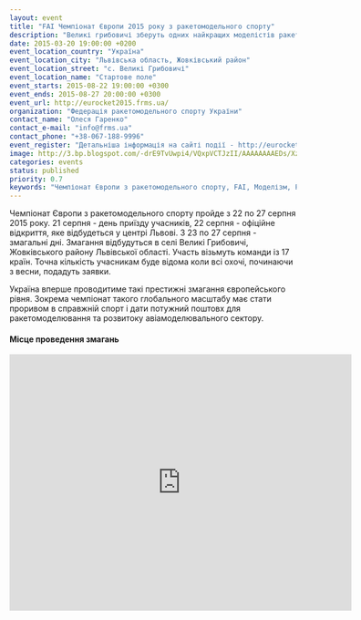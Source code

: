 ```yaml
---
layout: event
title: "FAI Чемпіонат Європи 2015 року з ракетомодельного спорту"
description: "Великі грибовичі зберуть одних найкращих моделістів ракетомоделювання в світі. Юніори та дорослі більш ніж 15 країн боротимуться за перемогу в небі. 300 учасників, 4 незабутніх змагальних днів, більше 400 запусків моделей. "
date: 2015-03-20 19:00:00 +0200
event_location_country: "Україна"
event_location_city: "Львівська область, Жовківський район"
event_location_street: "с. Великі Грибовичі"
event_location_name: "Стартове поле"
event_starts: 2015-08-22 19:00:00 +0300
event_ends: 2015-08-27 20:00:00 +0300
event_url: http://eurocket2015.frms.ua/
organization: "Федерація ракетомодельного спорту України"
contact_name: "Олеся Гаренко"
contact_e-mail: "info@frms.ua"
contact_phone: "+38-067-188-9996"
event_register: "Детальніша інформація на сайті події - http://eurocket2015.frms.ua/"
image: http://3.bp.blogspot.com/-drE9TvUwpi4/VQxpVCTJzII/AAAAAAAAEDs/XzE_7jbL3Lo/s1600/logo-european-championships-for-space-models-2015.png
categories: events
status: published
priority: 0.7
keywords: "Чемпіонат Європи з ракетомодельного спорту, FAI, Моделізм, Ракетомоделювання"
---
```


Чемпіонат Європи з ракетомодельного спорту пройде з 22 по 27 серпня 2015 року.  21 серпня - день приїзду учасників, 22 серпня - офіційне відкриття, яке відбудеться у центрі Львові. З 23 по 27 серпня - змагальні дні. Змагання відбудуться в селі Великі Грибовичі, Жовківського району Львівської області. Участь візьмуть команди  із 17 країн. Точна кількість учасникам буде відома коли всі охочі, починаючи з весни, подадуть заявки. 

Україна вперше проводитиме такі престижні змагання європейського рівня. Зокрема чемпіонат такого глобального масштабу має стати проривом в справжній спорт і дати потужний поштовх для ракетомоделювання та розвитоку авіамоделювального сектору.

#### Місце проведення змагань

<div class="embed-responsive embed-responsive-16by9">
  <iframe class="embed-responsive-item" src="https://www.google.com/maps/embed?pb=!1m22!1m12!1m3!1d41102.900369108655!2d24.070005112407998!3d49.91886480458262!2m3!1f0!2f0!3f0!3m2!1i1024!2i768!4f13.1!4m7!1i0!3e6!4m0!4m3!3m2!1d49.9239488!2d24.0660569!5e0!3m2!1sen!2sru!4v1426873302745" width="600" height="450" frameborder="0" style="border:0"></iframe>
</div>
